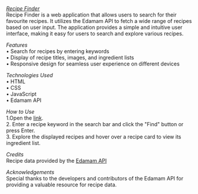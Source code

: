 *[Recipe Finder](https://dikshantjajoriya.github.io/Recipe-Finder/)*  <br> 
Recipe Finder is a web application that allows users to search for their favourite recipes. It utilizes the Edamam API to fetch a wide range of recipes based on user input. The application provides a simple and intuitive user interface, making it easy for users to search and explore various recipes.

*Features* <br> 
•	Search for recipes by entering keywords <br>
•	Display of recipe titles, images, and ingredient lists <br>
•	Responsive design for seamless user experience on different devices <br>

*Technologies Used* <br> 
•	HTML <br>
•	CSS <br>
•	JavaScript <br>
•	Edamam API <br>

*How to Use* <br> 
1.Open the [link](https://dikshantjajoriya.github.io/Recipe-Finder/).  <br>
2. Enter a recipe keyword in the search bar and click the "Find" button or press Enter.<br>
3. Explore the displayed recipes and hover over a recipe card to view its ingredient list. <br>

*Credits* <br> 
Recipe data provided by the [Edamam API](https://www.edamam.com/) <br>

*Acknowledgements* <br> 
Special thanks to the developers and contributors of the Edamam API for providing a valuable resource for recipe data. 
